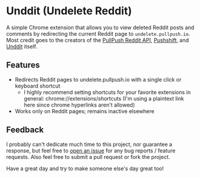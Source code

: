 # Unddit (Undelete Reddit)

A simple Chrome extension that allows you to view deleted Reddit posts and comments by redirecting the current Reddit page to `undelete.pullpush.io`. Most credit goes to the creators of the [PullPush Reddit API](https://pullpush.io/), [Pushshift](https://pushshift.io/), and [Unddit](https://undelete.pullpush.io/) itself.

## Features

- Redirects Reddit pages to undelete.pullpush.io with a single click or keyboard shortcut
  - I highly recommend setting shortcuts for your favorite extensions in general: chrome://extensions/shortcuts (I'm using a plaintext link here since chrome hyperlinks aren't allowed)
- Works only on Reddit pages; remains inactive elsewhere

## Feedback

I probably can't dedicate much time to this project, nor guarantee a response, but feel free to [open an issue](https://github.com/alythobani/unddit-chrome-extension/issues) for any bug reports / feature requests. Also feel free to submit a pull request or fork the project.

Have a great day and try to make someone else's day great too!
